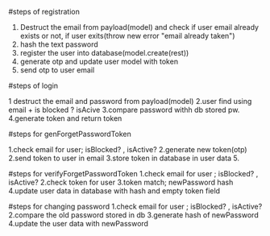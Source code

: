 #steps of registration

1. Destruct the email from payload(model) and check if user email already exists or not, if user exits(throw new error "email already taken")
2. hash the text password
3. register the user into database(model.create(rest))
4. generate otp and update user model with token
5. send otp to user email

#steps of login

1 destruct the email and password from payload(model)
2.user find using email + is blocked ? isAcive
3.compare password withh db stored pw.
4.generate token and return token

#steps for genForgetPasswordToken

1.check email for user; isBlocked? , isActive?
2.generate new token(otp)
2.send token to user in email
3.store token in database in user data 5.

#steps for verifyForgetPasswordToken
1.check email for user ; isBlocked? , isActive?
2.check token for user
3.token match; newPassword hash
4.update user data in database with hash and empty token field

#steps for changing password
1.check email for user ; isBlocked? , isActive?
2.compare the old password stored in db
3.generate hash of newPassword
4.update the user data with newPassword
